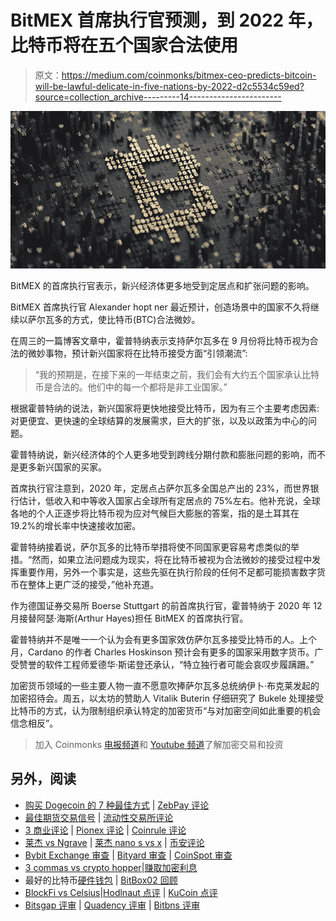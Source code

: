 # BitMEX 首席执行官预测，到 2022 年，比特币将在五个国家合法使用

> 原文：<https://medium.com/coinmonks/bitmex-ceo-predicts-bitcoin-will-be-lawful-delicate-in-five-nations-by-2022-d2c5534c59ed?source=collection_archive---------14----------------------->

![](img/bc77bedb2ea855ebcfc87b5bb6bf9916.png)

BitMEX 的首席执行官表示，新兴经济体更多地受到定居点和扩张问题的影响。

BitMEX 首席执行官 Alexander hopt ner 最近预计，创造场景中的国家不久将继续以萨尔瓦多的方式，使比特币(BTC)合法微妙。

在周三的一篇博客文章中，霍普特纳表示支持萨尔瓦多在 9 月份将比特币视为合法的微妙事物，预计新兴国家将在比特币接受方面“引领潮流”:

> “我的预期是，在接下来的一年结束之前，我们会有大约五个国家承认比特币是合法的。他们中的每一个都将是非工业国家。”

根据霍普特纳的说法，新兴国家将更快地接受比特币，因为有三个主要考虑因素:对更便宜、更快速的全球结算的发展需求，巨大的扩张，以及以政策为中心的问题。

霍普特纳说，新兴经济体的个人更多地受到跨线分期付款和膨胀问题的影响，而不是更多新兴国家的买家。

首席执行官注意到，2020 年，定居点占萨尔瓦多全国总产出的 23%，而世界银行估计，低收入和中等收入国家占全球所有定居点的 75%左右。他补充说，全球各地的个人正逐步将比特币视为应对气候巨大膨胀的答案，指的是土耳其在 19.2%的增长率中快速接收加密。

霍普特纳接着说，萨尔瓦多的比特币举措将使不同国家更容易考虑类似的举措。“然而，如果立法问题成为现实，将在比特币被视为合法微妙的接受过程中发挥重要作用，另外一个事实是，这些先驱在执行阶段的任何不足都可能损害数字货币在整体上更广泛的接受，”他补充道。

作为德国证券交易所 Boerse Stuttgart 的前首席执行官，霍普特纳于 2020 年 12 月接替阿瑟·海斯(Arthur Hayes)担任 BitMEX 的首席执行官。

霍普特纳并不是唯一一个认为会有更多国家效仿萨尔瓦多接受比特币的人。上个月，Cardano 的作者 Charles Hoskinson 预计会有更多的国家采用数字货币。广受赞誉的软件工程师爱德华·斯诺登还承认，“特立独行者可能会哀叹步履蹒跚。”

加密货币领域的一些主要人物一直不愿意吹捧萨尔瓦多总统纳伊卜·布克莱发起的加密招待会。周五，以太坊的赞助人 Vitalik Buterin 仔细研究了 Bukele 处理接受比特币的方式，认为限制组织承认特定的加密货币“与对加密空间如此重要的机会信念相反”。

> 加入 Coinmonks [电报频道](https://t.me/coincodecap)和 [Youtube 频道](https://www.youtube.com/c/coinmonks/videos)了解加密交易和投资

## 另外，阅读

*   [购买 Dogecoin 的 7 种最佳方式](https://blog.coincodecap.com/ways-to-buy-dogecoin) | [ZebPay 评论](https://blog.coincodecap.com/zebpay-review)
*   [最佳期货交易信号](https://blog.coincodecap.com/futures-trading-signals) | [流动性交易所评论](https://blog.coincodecap.com/liquid-exchange-review)
*   [3 商业评论](/coinmonks/3commas-review-an-excellent-crypto-trading-bot-2020-1313a58bec92) | [Pionex 评论](https://blog.coincodecap.com/pionex-review-exchange-with-crypto-trading-bot) | [Coinrule 评论](/coinmonks/coinrule-review-2021-a-beginner-friendly-crypto-trading-bot-daf0504848ba)
*   [莱杰 vs Ngrave](/coinmonks/ledger-vs-ngrave-zero-7e40f0c1d694) | [莱杰 nano s vs x](/coinmonks/ledger-nano-s-vs-x-battery-hardware-price-storage-59a6663fe3b0) | [币安评论](/coinmonks/binance-review-ee10d3bf3b6e)
*   [Bybit Exchange 审查](/coinmonks/bybit-exchange-review-dbd570019b71) | [Bityard 审查](https://blog.coincodecap.com/bityard-reivew) | [CoinSpot 审查](https://blog.coincodecap.com/coinspot-review)
*   [3 commas vs crypto hopper](/coinmonks/3commas-vs-pionex-vs-cryptohopper-best-crypto-bot-6a98d2baa203)|[赚取加密利息](/coinmonks/earn-crypto-interest-b10b810fdda3)
*   最好的比特币[硬件钱包](/coinmonks/hardware-wallets-dfa1211730c6) | [BitBox02 回顾](/coinmonks/bitbox02-review-your-swiss-bitcoin-hardware-wallet-c36c88fff29)
*   [BlockFi vs Celsius](/coinmonks/blockfi-vs-celsius-vs-hodlnaut-8a1cc8c26630)|[Hodlnaut 点评](/coinmonks/hodlnaut-review-best-way-to-hodl-is-to-earn-interest-on-your-bitcoin-6658a8c19edf) | [KuCoin 点评](https://blog.coincodecap.com/kucoin-review)
*   [Bitsgap 评审](/coinmonks/bitsgap-review-a-crypto-trading-bot-that-makes-easy-money-a5d88a336df2) | [Quadency 评审](/coinmonks/quadency-review-a-crypto-trading-automation-platform-3068eaa374e1) | [Bitbns 评审](/coinmonks/bitbns-review-38256a07e161)
